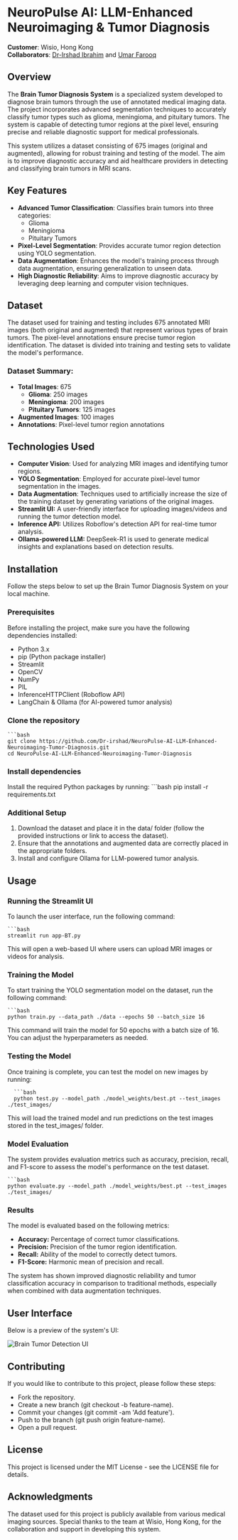 # NeuroPulse AI: LLM-Enhanced Neuroimaging & Tumor Diagnosis

**Customer**: Wisio, Hong Kong  
**Collaborators**:  [Dr-Irshad Ibrahim](https://github.com/Dr-irshad) and [Umar Farooq](https://github.com/imumarfarooq)

## Overview

The **Brain Tumor Diagnosis System** is a specialized system developed to diagnose brain tumors through the use of annotated medical imaging data. The project incorporates advanced segmentation techniques to accurately classify tumor types such as glioma, meningioma, and pituitary tumors. The system is capable of detecting tumor regions at the pixel level, ensuring precise and reliable diagnostic support for medical professionals.

This system utilizes a dataset consisting of 675 images (original and augmented), allowing for robust training and testing of the model. The aim is to improve diagnostic accuracy and aid healthcare providers in detecting and classifying brain tumors in MRI scans.

## Key Features

- **Advanced Tumor Classification**: Classifies brain tumors into three categories:
  - Glioma
  - Meningioma
  - Pituitary Tumors
- **Pixel-Level Segmentation**: Provides accurate tumor region detection using YOLO segmentation.
- **Data Augmentation**: Enhances the model's training process through data augmentation, ensuring generalization to unseen data.
- **High Diagnostic Reliability**: Aims to improve diagnostic accuracy by leveraging deep learning and computer vision techniques.

## Dataset

The dataset used for training and testing includes 675 annotated MRI images (both original and augmented) that represent various types of brain tumors. The pixel-level annotations ensure precise tumor region identification. The dataset is divided into training and testing sets to validate the model's performance.

### Dataset Summary:

- **Total Images**: 675
  - **Glioma**: 250 images
  - **Meningioma**: 200 images
  - **Pituitary Tumors**: 125 images
- **Augmented Images**: 100 images
- **Annotations**: Pixel-level tumor region annotations

## Technologies Used

- **Computer Vision**: Used for analyzing MRI images and identifying tumor regions.
- **YOLO Segmentation**: Employed for accurate pixel-level tumor segmentation in the images.
- **Data Augmentation**: Techniques used to artificially increase the size of the training dataset by generating variations of the original images.
- **Streamlit UI:** A user-friendly interface for uploading images/videos and running the tumor detection model.
- **Inference API:** Utilizes Roboflow's detection API for real-time tumor analysis.
- **Ollama-powered LLM:** DeepSeek-R1 is used to generate medical insights and explanations based on detection results.
  
## Installation

Follow the steps below to set up the Brain Tumor Diagnosis System on your local machine.

### Prerequisites

Before installing the project, make sure you have the following dependencies installed:

- Python 3.x
- pip (Python package installer)
- Streamlit
- OpenCV
- NumPy
- PIL
- InferenceHTTPClient (Roboflow API)
- LangChain & Ollama (for AI-powered tumor analysis)

### Clone the repository

    ```bash
    git clone https://github.com/Dr-irshad/NeuroPulse-AI-LLM-Enhanced-Neuroimaging-Tumor-Diagnosis.git
    cd NeuroPulse-AI-LLM-Enhanced-Neuroimaging-Tumor-Diagnosis

### Install dependencies
Install the required Python packages by running:
    ```bash
    pip install -r requirements.txt

### Additional Setup
  1. Download the dataset and place it in the data/ folder (follow the provided instructions or link to access the dataset).
  2. Ensure that the annotations and augmented data are correctly placed in the appropriate folders.
  3. Install and configure Ollama for LLM-powered tumor analysis.

## Usage

### Running the Streamlit UI
To launch the user interface, run the following command:
  
    ```bash
    streamlit run app-BT.py 

This will open a web-based UI where users can upload MRI images or videos for analysis.

### Training the Model
To start training the YOLO segmentation model on the dataset, run the following command:

    ```bash
    python train.py --data_path ./data --epochs 50 --batch_size 16

This command will train the model for 50 epochs with a batch size of 16. You can adjust the hyperparameters as needed.

### Testing the Model
Once training is complete, you can test the model on new images by running:

      ```bash
      python test.py --model_path ./model_weights/best.pt --test_images ./test_images/

This will load the trained model and run predictions on the test images stored in the test_images/ folder.

### Model Evaluation
The system provides evaluation metrics such as accuracy, precision, recall, and F1-score to assess the model's performance on the test dataset.
    
    ```bash
    python evaluate.py --model_path ./model_weights/best.pt --test_images ./test_images/

### Results
The model is evaluated based on the following metrics:

- **Accuracy:** Percentage of correct tumor classifications.
- **Precision:** Precision of the tumor region identification.
- **Recall:** Ability of the model to correctly detect tumors.
- **F1-Score:** Harmonic mean of precision and recall.
  
The system has shown improved diagnostic reliability and tumor classification accuracy in comparison to traditional methods, especially when combined with data augmentation techniques.

## User Interface

Below is a preview of the system's UI:

![Brain Tumor Detection UI](output/Brain-tumor.gif)


## Contributing
If you would like to contribute to this project, please follow these steps:

  - Fork the repository.
  - Create a new branch (git checkout -b feature-name).
  - Commit your changes (git commit -am 'Add feature').
  - Push to the branch (git push origin feature-name).
  - Open a pull request.

## License
This project is licensed under the MIT License - see the LICENSE file for details.

## Acknowledgments
The dataset used for this project is publicly available from various medical imaging sources.
Special thanks to the team at Wisio, Hong Kong, for the collaboration and support in developing this system.
